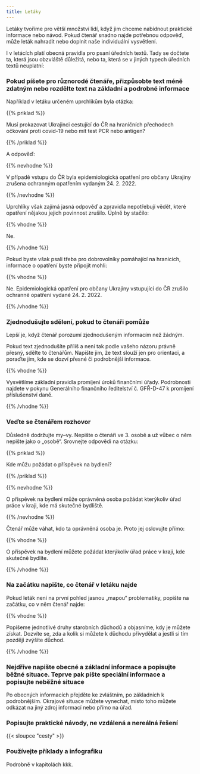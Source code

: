 ```yaml
---
title: Letáky
---
```

Letáky tvoříme pro větší množství lidí, když jim chceme nabídnout praktické informace nebo návod. Pokud čtenář snadno najde potřebnou odpověď, může leták nahradit nebo doplnit naše individuální vysvětlení.

I v letácích platí obecná pravidla pro psaní úředních textů. Tady se dočtete ta, která jsou obzvláště důležitá, nebo ta, která se v jiných typech úředních textů neuplatní:

### Pokud píšete pro různorodé čtenáře, přizpůsobte text méně zdatným nebo rozdělte text na základní a podrobné informace

Například v letáku určeném uprchlíkům byla otázka:

{{% priklad %}}

Musí prokazovat Ukrajinci cestující do ČR na hraničních přechodech očkování proti covid-19 nebo mít test PCR nebo antigen?

{{% /priklad %}}

A odpověď:

{{% nevhodne %}}

V případě vstupu do ČR byla epidemiologická opatření pro občany Ukrajiny zrušena ochranným opatřením vydaným 24. 2. 2022.

{{% /nevhodne %}}

Uprchlíky však zajímá jasná odpověď a zpravidla nepotřebují vědět, které opatření nějakou jejich povinnost zrušilo. Úplně by stačilo:

{{% vhodne %}}

Ne.

{{% /vhodne %}}

Pokud byste však psali třeba pro dobrovolníky pomáhající na hranicích, informace o opatření byste připojit mohli:

{{% vhodne %}}

Ne. Epidemiologická opatření pro občany Ukrajiny vstupující do ČR zrušilo ochranné opatření vydané 24. 2. 2022.

{{% /vhodne %}}

### Zjednodušujte sdělení, pokud to čtenáři pomůže

Lepší je, když čtenář porozumí zjednodušeným informacím než žádným.

Pokud text zjednodušíte příliš a není tak podle vašeho názoru právně přesný, sdělte to čtenářům. Napište jim, že text slouží jen pro orientaci, a poraďte jim, kde se dozví přesné či podrobnější informace.

{{% vhodne %}}

Vysvětlíme základní pravidla promíjení úroků finančními úřady. Podrobnosti najdete v pokynu Generálního finančního ředitelství č. GFŘ-D-47 k promíjení příslušenství daně.

{{% /vhodne %}}

### Veďte se čtenářem rozhovor

Důsledně dodržujte my–vy. Nepište o čtenáři ve 3. osobě a už vůbec o něm nepište jako o „osobě“. Srovnejte odpovědi na otázku:

{{% priklad %}}

Kde můžu požádat o příspěvek na bydlení?

{{% /priklad %}}

{{% nevhodne %}}

O příspěvek na bydlení může oprávněná osoba požádat kterýkoliv úřad práce v kraji, kde má skutečné bydliště.

{{% /nevhodne %}}

Čtenář může váhat, kdo ta oprávněná osoba je. Proto jej oslovujte přímo:

{{% vhodne %}}

O příspěvek na bydlení můžete požádat kterýkoliv úřad práce v kraji, kde skutečně bydlíte.

{{% /vhodne %}}

### Na začátku napište, co čtenář v letáku najde

Pokud leták není na první pohled jasnou „mapou“ problematiky, popište na začátku, co v něm čtenář najde:

{{% vhodne %}}

Popíšeme jednotlivé druhy starobních důchodů a objasníme, kdy je můžete získat. Dozvíte se, zda a kolik si můžete k důchodu přivydělat a jestli si tím později zvýšíte důchod.

{{% /vhodne %}}

### Nejdříve napište obecné a základní informace a popisujte běžné situace. Teprve pak pište speciální informace a popisujte neběžné situace

Po obecných informacích přejděte ke zvláštním, po základních k podrobnějším. Okrajové situace můžete vynechat, místo toho můžete odkázat na jiný zdroj informací nebo přímo na úřad.

### Popisujte praktické návody, ne vzdálená a nereálná řešení

{{< sloupce "cesty" >}}

### Používejte příklady a infografiku

Podrobně v kapitolách kkk.